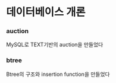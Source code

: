 # 데이터베이스 개론

### auction

MySQL로 TEXT기반의 auction을 만들었다

### btree

Btree의 구조와 insertion function을 만들었다
